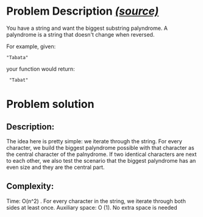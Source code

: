 # Problem Description _[(source)](https://leetcode.com/problems/longest-palindromic-substring/)_
You have a string and want the biggest substring palyndrome.
A palyndrome is a string that doesn't change when reversed.

For example, given:

  ```"Tabata"```

your function would return:

 ``` "Tabat"```

# Problem solution
## Description:
The idea here is pretty simple: we iterate through the string. For every character, we build the biggest palyndrome possible with that character as the central character of the palnydrome. If two identical characters are next to each other, we also test the scenario that the biggest palyndrome has an even size and they are the central part.

## Complexity: 
Time: O(n^2) . For every character in the string, we iterate through both sides at least once. 
Auxiliary space: O (1). No extra space is needed 
